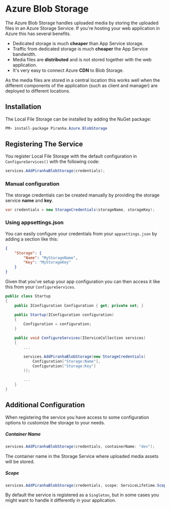 # Azure Blob Storage

The Azure Blob Storage handles uploaded media by storing the uploaded files in an Azure Storage Service. If you're hosting your web application in Azure this has several benefits.

* Dedicated storage is much **cheaper** than App Service storage.
* Traffic from dedicated storage is much **cheaper** the App Service bandwidth.
* Media files are **distributed** and is not stored together with the web application.
* It's very easy to connect Azure **CDN** to Blob Storage.

As the media files are stored in a central location this works well when the different components of the application (such as client and manager) are deployed to different locations.

## Installation

The Local File Storage can be installed by adding the NuGet package:

~~~ csharp
PM> install-package Piranha.Azure.BlobStorage
~~~

## Registering The Service
You register Local File Storage with the default configuration in `ConfigureServices()` with the following code:

~~~ csharp
services.AddPiranhaBlobStorage(credentials);
~~~

### Manual configuration

The storage credentials can be created manually by providing the storage service **name** and **key**.

~~~ csharp
var credentials = new StorageCredentials(storageName, storageKey);
~~~

### Using appsettings.json

You can easily configure your credentials from your `appsettings.json` by adding a section like this:

~~~ json
{
    "Storage": {
        "Name": "MyStorageName",
        "Key": "MyStorageKey"
    }
}
~~~

Given that you've setup your app configuration you can then access it like this from your `ConfigureServices`.

~~~ csharp
public class Startup
{
    public IConfiguration Configuration { get; private set; }

    public Startup(IConfiguration configuration)
    {
        Configuration = configuration;
    }

    public void ConfigureServices(IServiceCollection services)
    {
        ...

        services.AddPiranhaBlobStorage(new StorageCredentials(
            Configuration["Storage:Name"],
            Configuration["Storage:Key"]
        ));

        ...
    }
}
~~~

## Additional Configuration

When registering the service you have access to some configuration options to customize the storage to your needs.

##### Container Name

~~~ csharp
services.AddPiranhaBlobStorage(credentials, containerName: "dev");
~~~

The container name in the Storage Service where uploaded media assets will be stored.

##### Scope

~~~ csharp
services.AddPiranhaBlobStorage(credentials, scope: ServiceLifetime.Scoped);
~~~

By default the service is registered as a `Singleton`, but in some cases you might want to handle it differently in your application.

